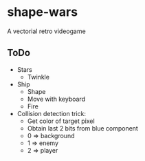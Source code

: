 # shape-wars
A vectorial retro videogame

## ToDo
- Stars
	- Twinkle
- Ship
	- Shape
	- Move with keyboard
	- Fire
- Collision detection trick:
	- Get color of target pixel
	- Obtain last 2 bits from blue component
	- 0 => background
	- 1 => enemy
	- 2 => player